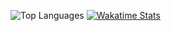 ![Top Languages](https://github-readme-stats.vercel.app/api/top-langs/?username=delibash&layout=compact)
[![Wakatime Stats](https://github-readme-stats.vercel.app/api/wakatime?username=delibash)](https://github.com/delibash/github-readme-stats)


